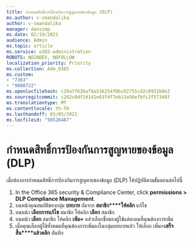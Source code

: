 ```yaml
---
title: กําหนดสิทธิ์การป้องกันการสูญหายของข้อมูล (DLP)
ms.author: v-smandalika
author: v-smandalika
manager: dansimp
ms.date: 02/19/2021
audience: Admin
ms.topic: article
ms.service: o365-administration
ROBOTS: NOINDEX, NOFOLLOW
localization_priority: Priority
ms.collection: Adm_O365
ms.custom:
- "7363"
- "9000722"
ms.openlocfilehash: c39a7f63baf8a516254f0bc02755cd2c0931b0e2
ms.sourcegitcommit: c202c0df2d141e63f4f7eb13a56efbfc2f57348f
ms.translationtype: MT
ms.contentlocale: th-TH
ms.lasthandoff: 03/05/2021
ms.locfileid: "50526487"
---
```

# <a name="assign-data-loss-prevention-dlp-permissions"></a>กําหนดสิทธิ์การป้องกันการสูญหายของข้อมูล (DLP)

เมื่อต้องการกําหนดสิทธิ์การป้องกันการสูญหายของข้อมูล (DLP) ให้ปฏิบัติตามขั้นตอนต่อไปนี้

1. In the Office 365 security & Compliance Center, click **permissions > DLP Compliance Management**.
2. บนหน้าคุณสมบัติของกลุ่ม **บทบาท** ถัดจาก **สมาชิก****ให้คลิก** แก้ไข
3. บนหน้า **เลือกการแก้ไข** สมาชิก ให้คลิก **เลือก** สมาชิก
4. บนหน้า **เลือก** สมาชิก ให้คลิก **เพิ่ม+** แล้วเลือกชื่อของผู้ใช้แต่ละคนที่คุณต้องการเพิ่ม
5. เมื่อคุณเลือกผู้ใช้ทั้งหมดที่คุณต้องการเพิ่มลงในกลุ่มบทบาทแล้ว ให้เลือก เพิ่ม>**เสร็จสิ้น****แล้วคลิก** บันทึก
